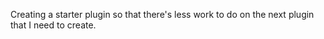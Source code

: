 Creating a starter plugin so that there's less work to do on the next plugin that I need to create.
